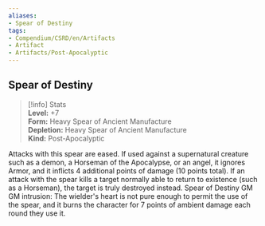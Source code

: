 ```yaml
---
aliases:
- Spear of Destiny
tags:
- Compendium/CSRD/en/Artifacts
- Artifact
- Artifacts/Post-Apocalyptic
---
```


  
## Spear of Destiny  
>[!info] Stats  
> **Level:** +7  
> **Form:** Heavy Spear of Ancient Manufacture  
> **Depletion:** Heavy Spear of Ancient Manufacture  
> **Kind:** Post-Apocalyptic
  
Attacks with this spear are eased. If used against a supernatural creature such as a demon, a Horseman of the Apocalypse, or an angel, it ignores Armor, and it inflicts 4 additional points of damage (10 points total). If an attack with the spear kills a target normally able to return to existence (such as a Horseman), the target is truly destroyed instead. Spear of Destiny GM GM intrusion: The wielder's heart is not pure enough to permit the use of the spear, and it burns the character for 7 points of ambient damage each round they use it.